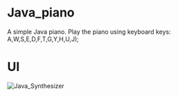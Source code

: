 # Java_piano
A simple Java piano.
Play the piano using keyboard keys: A,W,S,E,D,F,T,G,Y,H,U,J);

# UI
![Java_Synthesizer](https://github.com/joonaskiuru/Java_Synthesizer/assets/75437078/bde98546-ead2-4a8f-becc-8640726b3509)
